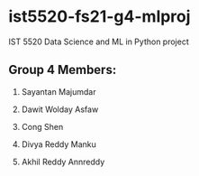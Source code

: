 # ist5520-fs21-g4-mlproj
IST 5520 Data Science and ML in Python project

## Group 4 Members:

1. Sayantan Majumdar

2. Dawit Wolday Asfaw

3. Cong Shen

4. Divya Reddy Manku

5. Akhil Reddy Annreddy
